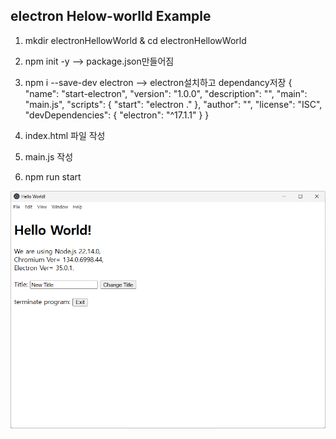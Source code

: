 ## electron Helow-worlld Example

1. mkdir electronHellowWorld & cd electronHellowWorld

2. npm init -y                     --> package.json만들어짐
3. npm i --save-dev electron       --> electron설치하고 dependancy저장
{
    "name": "start-electron",
    "version": "1.0.0",
    "description": "",
    "main": "main.js",
    "scripts": {
      "start": "electron ."
    },
    "author": "",
    "license": "ISC",
    "devDependencies": {
      "electron": "^17.1.1"
    }
  }

4. index.html 파일 작성
5. main.js  작성

6. npm run start

<img src="./screenShot.png">
   
